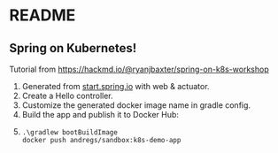 # README
## Spring on Kubernetes!

Tutorial from
https://hackmd.io/@ryanjbaxter/spring-on-k8s-workshop

1. Generated from [start.spring.io](https://start.spring.io/#!type=gradle-project&language=kotlin&platformVersion=2.6.3&packaging=jar&jvmVersion=17&groupId=com.example&artifactId=k8s-demo-app&name=k8s-demo-app&description=Demo%20project%20for%20Spring%20Boot&packageName=com.example.demo&dependencies=web,actuator) with web & actuator.
2. Create a Hello controller.
3. Customize the generated docker image name in gradle config.
4. Build the app and publish it to Docker Hub:
5. ```shell
   .\gradlew bootBuildImage
   docker push andregs/sandbox:k8s-demo-app
   ```